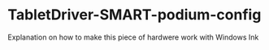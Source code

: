 # TabletDriver-SMART-podium-config
Explanation on how to make this piece of hardwere work with Windows Ink
